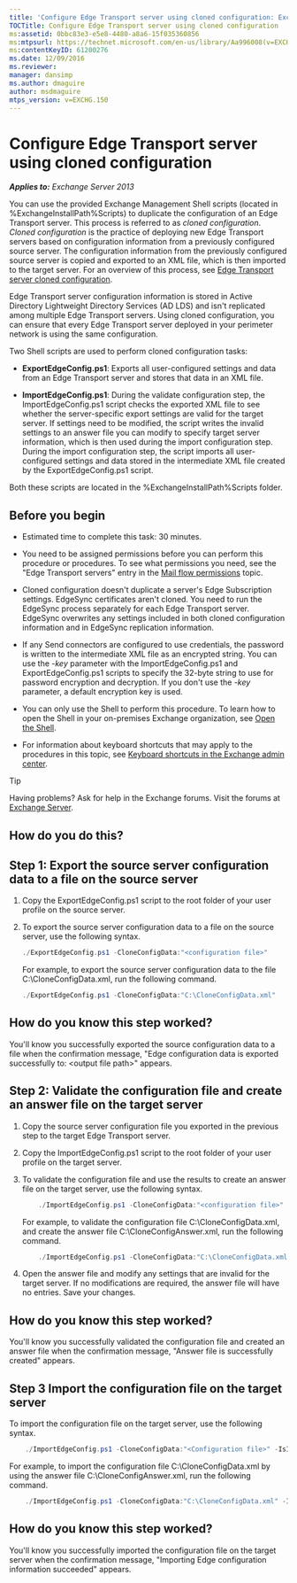```yaml
---
title: 'Configure Edge Transport server using cloned configuration: Exchange 2013 Help'
TOCTitle: Configure Edge Transport server using cloned configuration
ms:assetid: 0bbc83e3-e5e8-4480-a8a6-15f035360856
ms:mtpsurl: https://technet.microsoft.com/en-us/library/Aa996008(v=EXCHG.150)
ms:contentKeyID: 61200276
ms.date: 12/09/2016
ms.reviewer: 
manager: dansimp
ms.author: dmaguire
author: msdmaguire
mtps_version: v=EXCHG.150
---
```


# Configure Edge Transport server using cloned configuration

_**Applies to:** Exchange Server 2013_

You can use the provided Exchange Management Shell scripts (located in %ExchangeInstallPath%Scripts) to duplicate the configuration of an Edge Transport server. This process is referred to as *cloned configuration*. *Cloned configuration* is the practice of deploying new Edge Transport servers based on configuration information from a previously configured source server. The configuration information from the previously configured source server is copied and exported to an XML file, which is then imported to the target server. For an overview of this process, see [Edge Transport server cloned configuration](edge-transport-server-cloned-configuration-exchange-2013-help.md).

Edge Transport server configuration information is stored in Active Directory Lightweight Directory Services (AD LDS) and isn't replicated among multiple Edge Transport servers. Using cloned configuration, you can ensure that every Edge Transport server deployed in your perimeter network is using the same configuration.

Two Shell scripts are used to perform cloned configuration tasks:

  - **ExportEdgeConfig.ps1**: Exports all user-configured settings and data from an Edge Transport server and stores that data in an XML file.

  - **ImportEdgeConfig.ps1**: During the validate configuration step, the ImportEdgeConfig.ps1 script checks the exported XML file to see whether the server-specific export settings are valid for the target server. If settings need to be modified, the script writes the invalid settings to an answer file you can modify to specify target server information, which is then used during the import configuration step. During the import configuration step, the script imports all user-configured settings and data stored in the intermediate XML file created by the ExportEdgeConfig.ps1 script.

Both these scripts are located in the %ExchangeInstallPath%Scripts folder.

## Before you begin

  - Estimated time to complete this task: 30 minutes.

  - You need to be assigned permissions before you can perform this procedure or procedures. To see what permissions you need, see the "Edge Transport servers" entry in the [Mail flow permissions](mail-flow-permissions-exchange-2013-help.md) topic.

  - Cloned configuration doesn't duplicate a server's Edge Subscription settings. EdgeSync certificates aren't cloned. You need to run the EdgeSync process separately for each Edge Transport server. EdgeSync overwrites any settings included in both cloned configuration information and in EdgeSync replication information.

  - If any Send connectors are configured to use credentials, the password is written to the intermediate XML file as an encrypted string. You can use the *-key* parameter with the ImportEdgeConfig.ps1 and ExportEdgeConfig.ps1 scripts to specify the 32-byte string to use for password encryption and decryption. If you don't use the *-key* parameter, a default encryption key is used.

  - You can only use the Shell to perform this procedure. To learn how to open the Shell in your on-premises Exchange organization, see [Open the Shell](https://technet.microsoft.com/en-us/library/dd638134\(v=exchg.150\)).

  - For information about keyboard shortcuts that may apply to the procedures in this topic, see [Keyboard shortcuts in the Exchange admin center](keyboard-shortcuts-in-the-exchange-admin-center-2013-help.md).

> [!TIP]
> Having problems? Ask for help in the Exchange forums. Visit the forums at <A href="https://go.microsoft.com/fwlink/p/?linkid=60612">Exchange Server</A>.

## How do you do this?

## Step 1: Export the source server configuration data to a file on the source server

1. Copy the ExportEdgeConfig.ps1 script to the root folder of your user profile on the source server.

2. To export the source server configuration data to a file on the source server, use the following syntax.

    ```powershell
    ./ExportEdgeConfig.ps1 -CloneConfigData:"<configuration file>"
    ```

    For example, to export the source server configuration data to the file C:\\CloneConfigData.xml, run the following command.

    ```powershell
    ./ExportEdgeConfig.ps1 -CloneConfigData:"C:\CloneConfigData.xml"
    ```

## How do you know this step worked?

You'll know you successfully exported the source configuration data to a file when the confirmation message, "Edge configuration data is exported successfully to: \<output file path\>" appears.

## Step 2: Validate the configuration file and create an answer file on the target server

1. Copy the source server configuration file you exported in the previous step to the target Edge Transport server.

2. Copy the ImportEdgeConfig.ps1 script to the root folder of your user profile on the target server.

3. To validate the configuration file and use the results to create an answer file on the target server, use the following syntax.

    ```powershell
        ./ImportEdgeConfig.ps1 -CloneConfigData:"<configuration file>" -IsImport $false -CloneConfigAnswer:"<answer file>"
    ```

    For example, to validate the configuration file C:\\CloneConfigData.xml, and create the answer file C:\\CloneConfigAnswer.xml, run the following command.

    ```powershell
        ./ImportEdgeConfig.ps1 -CloneConfigData:"C:\CloneConfigData.xml" -IsImport $false -CloneConfigAnswer:"C:\CloneConfigAnswer.xml"
    ```

4. Open the answer file and modify any settings that are invalid for the target server. If no modifications are required, the answer file will have no entries. Save your changes.

## How do you know this step worked?

You'll know you successfully validated the configuration file and created an answer file when the confirmation message, "Answer file is successfully created" appears.

## Step 3 Import the configuration file on the target server

To import the configuration file on the target server, use the following syntax.

```powershell
    ./ImportEdgeConfig.ps1 -CloneConfigData:"<Configuration file>" -IsImport $true -CloneConfigAnswer:"<answer file>"
```

For example, to import the configuration file C:\\CloneConfigData.xml by using the answer file C:\\CloneConfigAnswer.xml, run the following command.

```powershell
    ./ImportEdgeConfig.ps1 -CloneConfigData:"C:\CloneConfigData.xml" -IsImport $true -CloneConfigAnswer:"C:\CloneConfigAnswer.xml"
```

## How do you know this step worked?

You'll know you successfully imported the configuration file on the target server when the confirmation message, "Importing Edge configuration information succeeded" appears.
